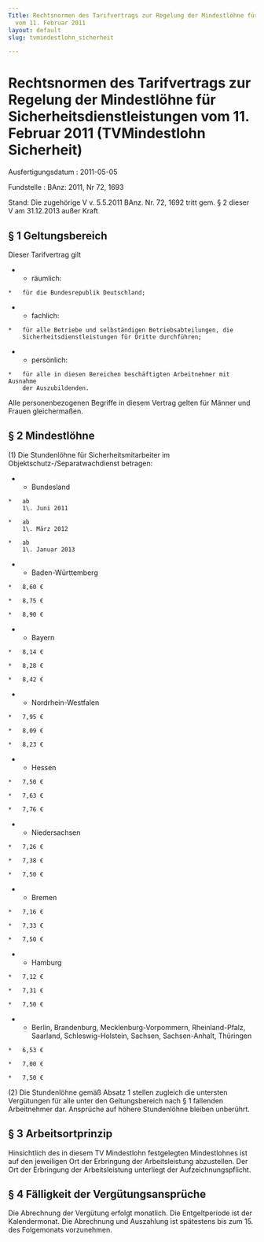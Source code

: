 ```yaml
---
Title: Rechtsnormen des Tarifvertrags zur Regelung der Mindestlöhne für Sicherheitsdienstleistungen
  vom 11. Februar 2011
layout: default
slug: tvmindestlohn_sicherheit

---
```


# Rechtsnormen des Tarifvertrags zur Regelung der Mindestlöhne für Sicherheitsdienstleistungen vom 11. Februar 2011 (TVMindestlohn Sicherheit)

Ausfertigungsdatum
:   2011-05-05

Fundstelle
:   BAnz: 2011, Nr 72, 1693

Stand: Die zugehörige V v. 5.5.2011 BAnz. Nr. 72, 1692 tritt gem. § 2 dieser V am 31.12.2013 außer Kraft

## § 1 Geltungsbereich

Dieser Tarifvertrag gilt

*    *   räumlich:

    *   für die Bundesrepublik Deutschland;


*    *   fachlich:

    *   für alle Betriebe und selbständigen Betriebsabteilungen, die
        Sicherheitsdienstleistungen für Dritte durchführen;


*    *   persönlich:

    *   für alle in diesen Bereichen beschäftigten Arbeitnehmer mit Ausnahme
        der Auszubildenden.



Alle personenbezogenen Begriffe in diesem Vertrag gelten für Männer
und Frauen gleichermaßen.


## § 2 Mindestlöhne

(1) Die Stundenlöhne für Sicherheitsmitarbeiter im
Objektschutz-/Separatwachdienst betragen:

*    *   Bundesland

    *   ab
        1\. Juni 2011

    *   ab
        1\. März 2012

    *   ab
        1\. Januar 2013


*    *   Baden-Württemberg

    *   8,60 €

    *   8,75 €

    *   8,90 €


*    *   Bayern

    *   8,14 €

    *   8,28 €

    *   8,42 €


*    *   Nordrhein-Westfalen

    *   7,95 €

    *   8,09 €

    *   8,23 €


*    *   Hessen

    *   7,50 €

    *   7,63 €

    *   7,76 €


*    *   Niedersachsen

    *   7,26 €

    *   7,38 €

    *   7,50 €


*    *   Bremen

    *   7,16 €

    *   7,33 €

    *   7,50 €


*    *   Hamburg

    *   7,12 €

    *   7,31 €

    *   7,50 €


*    *   Berlin, Brandenburg, Mecklenburg-Vorpommern, Rheinland-Pfalz,
        Saarland, Schleswig-Holstein, Sachsen, Sachsen-Anhalt, Thüringen

    *   6,53 €

    *   7,00 €

    *   7,50 €




(2) Die Stundenlöhne gemäß Absatz 1 stellen zugleich die untersten
Vergütungen für alle unter den Geltungsbereich nach § 1 fallenden
Arbeitnehmer dar. Ansprüche auf höhere Stundenlöhne bleiben unberührt.



## § 3 Arbeitsortprinzip

Hinsichtlich des in diesem TV Mindestlohn festgelegten Mindestlohnes
ist auf den jeweiligen Ort der Erbringung der Arbeitsleistung
abzustellen. Der Ort der Erbringung der Arbeitsleistung unterliegt der
Aufzeichnungspflicht.


## § 4 Fälligkeit der Vergütungsansprüche

Die Abrechnung der Vergütung erfolgt monatlich. Die Entgeltperiode ist
der Kalendermonat. Die Abrechnung und Auszahlung ist spätestens bis
zum 15. des Folgemonats vorzunehmen.

